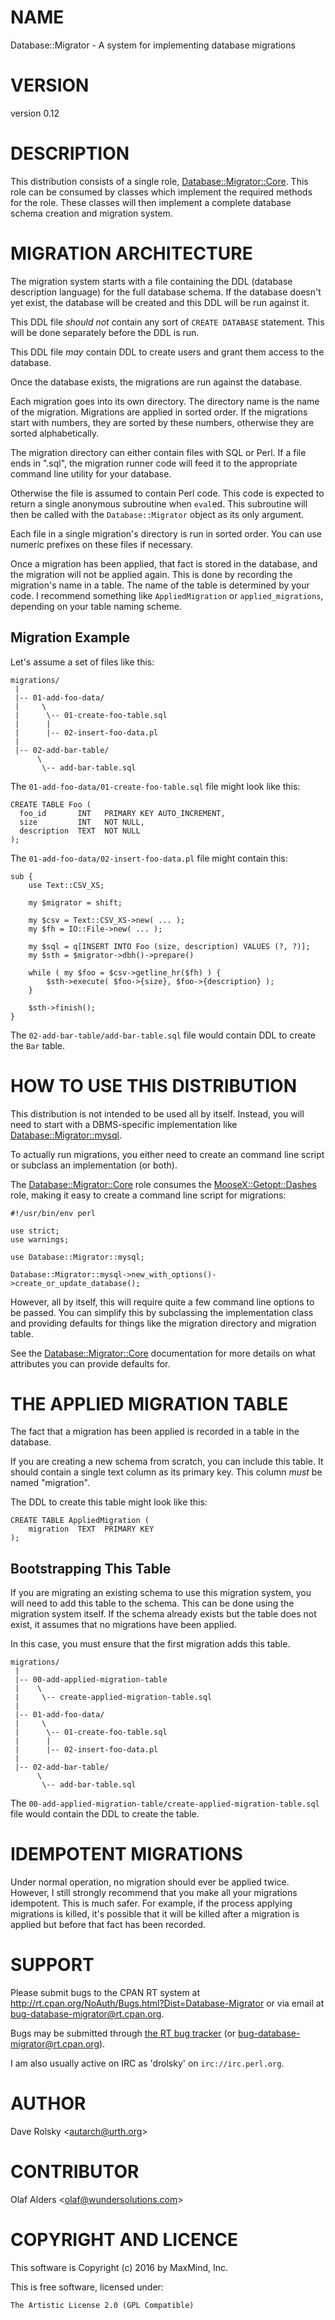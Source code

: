 # NAME

Database::Migrator - A system for implementing database migrations

# VERSION

version 0.12

# DESCRIPTION

This distribution consists of a single role, [Database::Migrator::Core](https://metacpan.org/pod/Database::Migrator::Core). This
role can be consumed by classes which implement the required methods for the
role. These classes will then implement a complete database schema creation
and migration system.

# MIGRATION ARCHITECTURE

The migration system starts with a file containing the DDL (database
description language) for the full database schema. If the database doesn't
yet exist, the database will be created and this DDL will be run against it.

This DDL file _should not_ contain any sort of `CREATE DATABASE`
statement. This will be done separately before the DDL is run.

This DDL file _may_ contain DDL to create users and grant them access to the
database.

Once the database exists, the migrations are run against the database.

Each migration goes into its own directory. The directory name is the name of
the migration. Migrations are applied in sorted order. If the migrations start
with numbers, they are sorted by these numbers, otherwise they are sorted
alphabetically.

The migration directory can either contain files with SQL or Perl. If a file
ends in ".sql", the migration runner code will feed it to the appropriate
command line utility for your database.

Otherwise the file is assumed to contain Perl code. This code is expected to
return a single anonymous subroutine when `eval`ed. This subroutine will then
be called with the `Database::Migrator` object as its only argument.

Each file in a single migration's directory is run in sorted order. You can
use numeric prefixes on these files if necessary.

Once a migration has been applied, that fact is stored in the database, and
the migration will not be applied again. This is done by recording the
migration's name in a table. The name of the table is determined by your
code. I recommend something like `AppliedMigration` or `applied_migrations`,
depending on your table naming scheme.

## Migration Example

Let's assume a set of files like this:

    migrations/
     |
     |-- 01-add-foo-data/
     |     \
     |      \-- 01-create-foo-table.sql
     |      |
     |      |-- 02-insert-foo-data.pl
     |
     |-- 02-add-bar-table/
          \
           \-- add-bar-table.sql

The `01-add-foo-data/01-create-foo-table.sql` file might look like this:

    CREATE TABLE Foo (
      foo_id       INT   PRIMARY KEY AUTO_INCREMENT,
      size         INT   NOT NULL,
      description  TEXT  NOT NULL
    );

The `01-add-foo-data/02-insert-foo-data.pl` file might contain this:

    sub {
        use Text::CSV_XS;

        my $migrator = shift;

        my $csv = Text::CSV_XS->new( ... );
        my $fh = IO::File->new( ... );

        my $sql = q[INSERT INTO Foo (size, description) VALUES (?, ?)];
        my $sth = $migrator->dbh()->prepare()

        while ( my $foo = $csv->getline_hr($fh) ) {
            $sth->execute( $foo->{size}, $foo->{description} );
        }

        $sth->finish();
    }

The `02-add-bar-table/add-bar-table.sql` file would contain DDL to create the
`Bar` table.

# HOW TO USE THIS DISTRIBUTION

This distribution is not intended to be used all by itself. Instead, you will
need to start with a DBMS-specific implementation like
[Database::Migrator::mysql](https://metacpan.org/pod/Database::Migrator::mysql).

To actually run migrations, you either need to create an command line script
or subclass an implementation (or both).

The [Database::Migrator::Core](https://metacpan.org/pod/Database::Migrator::Core) role consumes the [MooseX::Getopt::Dashes](https://metacpan.org/pod/MooseX::Getopt::Dashes)
role, making it easy to create a command line script for migrations:

    #!/usr/bin/env perl

    use strict;
    use warnings;

    use Database::Migrator::mysql;

    Database::Migrator::mysql->new_with_options()->create_or_update_database();

However, all by itself, this will require quite a few command line options to
be passed. You can simplify this by subclassing the implementation class and
providing defaults for things like the migration directory and migration
table.

See the [Database::Migrator::Core](https://metacpan.org/pod/Database::Migrator::Core) documentation for more details on what
attributes you can provide defaults for.

# THE APPLIED MIGRATION TABLE

The fact that a migration has been applied is recorded in a table in the
database.

If you are creating a new schema from scratch, you can include this table. It
should contain a single text column as its primary key. This column _must_ be
named "migration".

The DDL to create this table might look like this:

    CREATE TABLE AppliedMigration (
        migration  TEXT  PRIMARY KEY
    );

## Bootstrapping This Table

If you are migrating an existing schema to use this migration system, you will
need to add this table to the schema. This can be done using the migration
system itself. If the schema already exists but the table does not exist, it
assumes that no migrations have been applied.

In this case, you must ensure that the first migration adds this table.

    migrations/
     |
     |-- 00-add-applied-migration-table
     |    \
     |     \-- create-applied-migration-table.sql
     |
     |-- 01-add-foo-data/
     |     \
     |      \-- 01-create-foo-table.sql
     |      |
     |      |-- 02-insert-foo-data.pl
     |
     |-- 02-add-bar-table/
          \
           \-- add-bar-table.sql

The `00-add-applied-migration-table/create-applied-migration-table.sql` file
would contain the DDL to create the table.

# IDEMPOTENT MIGRATIONS

Under normal operation, no migration should ever be applied twice. However, I
still strongly recommend that you make all your migrations idempotent. This is
much safer. For example, if the process applying migrations is killed, it's
possible that it will be killed after a migration is applied but before that
fact has been recorded.

# SUPPORT

Please submit bugs to the CPAN RT system at
http://rt.cpan.org/NoAuth/Bugs.html?Dist=Database-Migrator or via email at
bug-database-migrator@rt.cpan.org.

Bugs may be submitted through [the RT bug tracker](http://rt.cpan.org/Public/Dist/Display.html?Name=Database-Migrator)
(or [bug-database-migrator@rt.cpan.org](mailto:bug-database-migrator@rt.cpan.org)).

I am also usually active on IRC as 'drolsky' on `irc://irc.perl.org`.

# AUTHOR

Dave Rolsky &lt;autarch@urth.org>

# CONTRIBUTOR

Olaf Alders &lt;olaf@wundersolutions.com>

# COPYRIGHT AND LICENCE

This software is Copyright (c) 2016 by MaxMind, Inc.

This is free software, licensed under:

    The Artistic License 2.0 (GPL Compatible)
